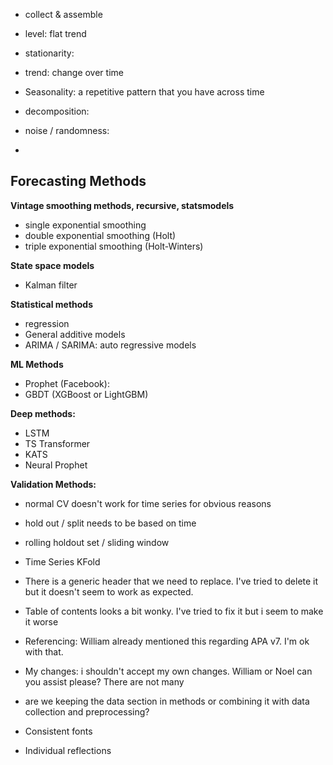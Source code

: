 
- collect & assemble

- level: flat trend
- stationarity: 
- trend: change over time
- Seasonality: a repetitive pattern that you have across time
- decomposition: 
- noise / randomness:
- 

## Forecasting Methods

**Vintage smoothing methods, recursive, statsmodels**
- single exponential smoothing
- double exponential smoothing (Holt)
- triple exponential smoothing (Holt-Winters)

**State space models**
- Kalman filter

**Statistical methods**
- regression
- General additive models
- ARIMA / SARIMA: auto regressive models

**ML Methods**
- Prophet (Facebook): 
- GBDT (XGBoost or LightGBM)

**Deep methods:** 
- LSTM
- TS Transformer
- KATS
- Neural Prophet

**Validation Methods:**
- normal CV doesn't work for time series for obvious reasons
- hold out / split needs to be based on time
- rolling holdout set / sliding window
- Time Series KFold


- There is a generic header that we need to replace. I've tried to delete it 
  but it doesn't seem to work as expected.
- Table of contents looks a bit wonky. I've tried to fix it but i seem to 
  make it worse
- Referencing: William already mentioned this regarding APA v7. I'm ok with 
  that.
- My changes: i shouldn't accept my own changes. William or Noel can you 
  assist please? There are not many
- are we keeping the data section in methods or combining it with data 
  collection and preprocessing?
- Consistent fonts
- Individual reflections